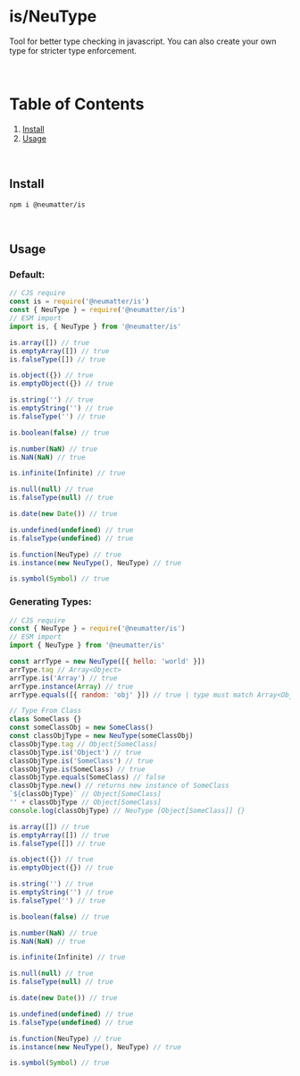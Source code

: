 
# is/NeuType

Tool for better type checking in javascript. 
You can also create your own type for stricter type enforcement.

<br />

# Table of Contents
1. [ Install ](#install) <br />
2. [ Usage ](#examples) <br />

<br />

<a name="install"></a>
## Install

```console
npm i @neumatter/is
```

<br />

<a name="examples"></a>
## Usage


### Default:

```js
// CJS require
const is = require('@neumatter/is')
const { NeuType } = require('@neumatter/is')
// ESM import
import is, { NeuType } from '@neumatter/is'

is.array([]) // true
is.emptyArray([]) // true
is.falseType([]) // true

is.object({}) // true
is.emptyObject({}) // true

is.string('') // true
is.emptyString('') // true
is.falseType('') // true

is.boolean(false) // true

is.number(NaN) // true
is.NaN(NaN) // true

is.infinite(Infinite) // true

is.null(null) // true
is.falseType(null) // true

is.date(new Date()) // true

is.undefined(undefined) // true
is.falseType(undefined) // true

is.function(NeuType) // true
is.instance(new NeuType(), NeuType) // true

is.symbol(Symbol) // true
```


### Generating Types:

```js
// CJS require
const { NeuType } = require('@neumatter/is')
// ESM import
import { NeuType } from '@neumatter/is'

const arrType = new NeuType([{ hello: 'world' }])
arrType.tag // Array<Object>
arrType.is('Array') // true
arrType.instance(Array) // true
arrType.equals([{ random: 'obj' }]) // true | type must match Array<Object>

// Type From Class
class SomeClass {}
const someClassObj = new SomeClass()
const classObjType = new NeuType(someClassObj)
classObjType.tag // Object[SomeClass]
classObjType.is('Object') // true
classObjType.is('SomeClass') // true
classObjType.is(SomeClass) // true
classObjType.equals(SomeClass) // false
classObjType.new() // returns new instance of SomeClass
`${classObjType}` // Object[SomeClass]
'' + classObjType // Object[SomeClass]
console.log(classObjType) // NeuType [Object[SomeClass]] {}

is.array([]) // true
is.emptyArray([]) // true
is.falseType([]) // true

is.object({}) // true
is.emptyObject({}) // true

is.string('') // true
is.emptyString('') // true
is.falseType('') // true

is.boolean(false) // true

is.number(NaN) // true
is.NaN(NaN) // true

is.infinite(Infinite) // true

is.null(null) // true
is.falseType(null) // true

is.date(new Date()) // true

is.undefined(undefined) // true
is.falseType(undefined) // true

is.function(NeuType) // true
is.instance(new NeuType(), NeuType) // true

is.symbol(Symbol) // true
```
